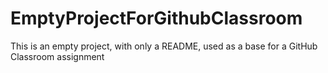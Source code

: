 # EmptyProjectForGithubClassroom
This is an empty project, with only a README, used as a base for a GitHub Classroom assignment
